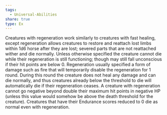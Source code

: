 ```yaml
---
tags:
  - Universal-Abilities
share: true
type: Ex
---
```

Creatures with regeneration work similarly to creatures with fast healing, except regeneration allows creatures to restore and reattach lost limbs within 1d6 horse after they are lost; severed parts that are not reattached wither and die normally. Unless otherwise specified the creature cannot die while their regeneration is still functioning; though may still fall unconscious if their hit points are below 0. Regeneration usually specified a form of damage such as fire that will temporarily disable the regeneration for 1 round. During this round the creature does not heal any damage and can die normally, and thus creatures already below the threshold to die will automatically die if their regeneration ceases. A creature with regeneration cannot go negative beyond double their maximum hit points in negative HP (unless this value would somehow be above the death threshold for the creature). Creatures that have their Endurance scores reduced to 0 die as normal even with regeneration.